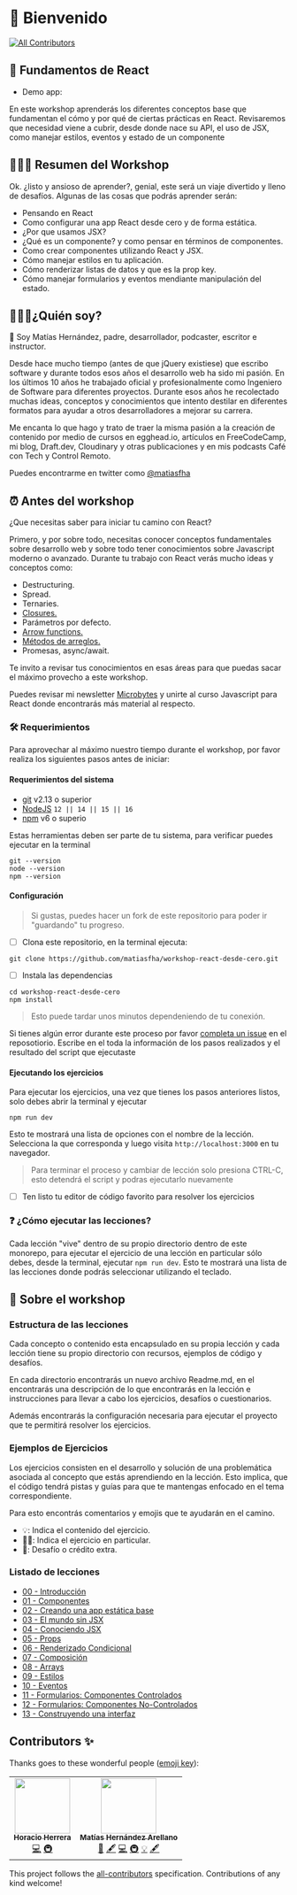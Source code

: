 # 🎉 Bienvenido 

<!-- ALL-CONTRIBUTORS-BADGE:START - Do not remove or modify this section -->
[![All Contributors](https://img.shields.io/badge/all_contributors-2-orange.svg?style=flat-square)](#contributors-)
<!-- ALL-CONTRIBUTORS-BADGE:END -->

## 🚌 Fundamentos de React

- Demo app:

En este workshop aprenderás los diferentes conceptos base que fundamentan el cómo y por qué de ciertas prácticas en React. Revisaremos que necesidad viene a cubrir, desde donde nace su API, el uso de JSX, como manejar estilos, eventos y estado de un componente

## 👨🏻‍💻 Resumen del Workshop

Ok. ¿listo y ansioso de aprender?, genial, este será un viaje divertido y lleno de desafíos. Algunas de las cosas que podrás aprender serán:

- Pensando en React
- Como configurar una app React desde cero y de forma estática.
- ¿Por que usamos JSX?
- ¿Qué es un componente? y como pensar en términos de componentes.
- Como crear componentes utilizando React y JSX.
- Cómo manejar estilos en tu aplicación.
- Cómo renderizar listas de datos y que es la prop key.
- Cómo manejar formularios y eventos mendiante manipulación del estado.


## 👨🏻‍💻¿Quién soy?

👋 Soy Matías Hernández, padre, desarrollador, podcaster, escritor e instructor.

Desde hace mucho tiempo (antes de que jQuery existiese) que escribo software y durante todos esos años el desarrollo web ha sido mi pasión. En los últimos 10 años he trabajado oficial y profesionalmente como Ingeniero de Software para diferentes proyectos. Durante esos años he recolectado muchas ideas, conceptos y conocimientos que intento destilar en diferentes formatos para ayudar a otros desarrolladores a mejorar su carrera.

Me encanta lo que hago y trato de traer la misma pasión a la creación de contenido por medio de cursos en egghead.io, artículos en FreeCodeCamp, mi blog, Draft.dev, Cloudinary y otras publicaciones y en mis podcasts Café con Tech y Control Remoto.

Puedes encontrarme en twitter como [@matiasfha](https://twitter.com/matiasfha)

## ⏰ Antes del workshop

¿Que necesitas saber para iniciar tu camino con React?

Primero, y por sobre todo, necesitas conocer conceptos fundamentales sobre desarrollo web y sobre todo tener conocimientos sobre Javascript moderno o avanzado. Durante tu trabajo con React verás mucho ideas y conceptos como:

- Destructuring.
- Spread.
- Ternaries.
- [Closures.](https://www.freecodecamp.org/espanol/news/que-es-un-closure-en-javascript/)
- Parámetros por defecto.
- [Arrow functions.](https://escuelafrontend.com/articulos/arrow-functions)
- [Métodos de arreglos.](https://escuelafrontend.com/articulos/metodos-de-arreglos)
- Promesas, async/await.

Te invito a revisar tus conocimientos en esas áreas para que puedas sacar el máximo provecho a este workshop.

Puedes revisar mi newsletter [Microbytes](https://microbytes.dev) y unirte al curso Javascript para React donde encontrarás más material al respecto.

### 🛠 Requerimientos

Para aprovechar al máximo nuestro tiempo durante el workshop, por favor realiza los siguientes pasos antes de iniciar:

#### Requerimientos del sistema
- [git](https://git-scm.com/) v2.13 o superior
- [NodeJS](https://nodejs.org/) `12 || 14 || 15 || 16`
- [npm](https://www.npmjs.com/) v6 o superio

Estas herramientas deben ser parte de tu sistema, para verificar puedes ejecutar en la terminal

```shell
git --version
node --version
npm --version
```

#### Configuración

> Si gustas, puedes hacer un fork de este repositorio para poder ir "guardando" tu progreso.

- [ ] Clona este repositorio, en la terminal ejecuta:

```shell
git clone https://github.com/matiasfha/workshop-react-desde-cero.git
```

- [ ] Instala las dependencias

```shell
cd workshop-react-desde-cero
npm install
```
> Esto puede tardar unos minutos dependeniendo de tu conexión.

Si tienes algún error durante este proceso por favor [completa un issue](https://github.com/matiasfha/workshop-react-desde-cero/issues/new) en el reposotiorio. Escribe en el toda la información de los pasos realizados y el resultado del script que ejecutaste

#### Ejecutando los ejercicios

Para ejecutar los ejercicios, una vez que tienes los pasos anteriores listos, solo debes abrir la terminal y ejecutar

```shell
npm run dev
```

Esto te mostrará una lista de opciones con el nombre de la lección. Selecciona la que corresponda y luego visita `http://localhost:3000` en tu navegador.

> Para terminar el proceso y cambiar de lección solo presiona CTRL-C, esto detendrá el script y podras ejecutarlo nuevamente

- [ ] Ten listo tu editor de código favorito para resolver los ejercicios



### ❓ ¿Cómo ejecutar las lecciones?

Cada lección "vive" dentro de su propio directorio dentro de este monorepo, para ejecutar el ejercicio de una lección en particular sólo debes, desde la terminal, ejecutar `npm run dev`. Esto te mostrará una lista de las lecciones donde podrás seleccionar utilizando el teclado.




## 📝 Sobre el workshop

### Estructura de las lecciones

Cada concepto o contenido esta encapsulado en su propia lección y cada lección tiene su propio directorio con recursos, ejemplos de código y desafíos.

En cada directorio encontrarás un nuevo archivo Readme.md, en el encontrarás una descripción de lo que encontrarás en la lección e instrucciones para llevar a cabo los ejercicios, desafíos o cuestionarios.

Además encontrarás la configuración necesaria para ejecutar el proyecto que te permitirá resolver los ejercicios.

### Ejemplos de Ejercicios

Los ejercicios consisten en el desarrollo y solución de una problemática asociada al concepto que estás aprendiendo en la lección. Esto implica, que el código tendrá pistas y guías para que te mantengas enfocado en el tema correspondiente.

Para esto encontrás comentarios y emojis que te ayudarán en el camino.

- 💡: Indica el contenido del ejercicio.
- 🏋️‍♂️: Indica el ejercicio en particular.
- 🍬: Desafío o crédito extra.

### Listado de lecciones

- [00 - Introducción](./leccion00/Readme.md)
- [01 - Componentes](./leccion01/Readme.md)
- [02 - Creando una app estática base ](./leccion02/Readme.md)
- [03 - El mundo sin JSX](./leccion03/Readme.md)
- [04 - Conociendo JSX](./leccion04/Readme.md)
- [05 - Props](./leccion05/Readme.md)
- [06 - Renderizado Condicional](./leccion06/Readme.md)
- [07 - Composición](./leccion07/Readme.md)
- [08 - Arrays](./leccion08/Readme.md)
- [09 - Estilos](./leccion09/Readme.md)
- [10 - Eventos](./leccion10/Readme.md)
- [11 - Formularios: Componentes Controlados](./leccion11/Readme.md)
- [12 - Formularios: Componentes No-Controlados](./leccion11/Readme.md)
- [13 - Construyendo una interfaz](./leccion11/Readme.md)

## Contributors ✨

Thanks goes to these wonderful people ([emoji key](https://allcontributors.org/docs/en/emoji-key)):

<!-- ALL-CONTRIBUTORS-LIST:START - Do not remove or modify this section -->
<!-- prettier-ignore-start -->
<!-- markdownlint-disable -->
<table>
  <tr>
    <td align="center"><a href="http://horacioh.com/"><img src="https://avatars.githubusercontent.com/u/725120?v=4?s=100" width="100px;" alt=""/><br /><sub><b>Horacio Herrera</b></sub></a><br /><a href="https://github.com/matiasfha/react-fundamentals/commits?author=horacioh" title="Code">💻</a> <a href="#infra-horacioh" title="Infrastructure (Hosting, Build-Tools, etc)">🚇</a></td>
    <td align="center"><a href="http://matiashernandez.dev/"><img src="https://avatars.githubusercontent.com/u/282006?v=4?s=100" width="100px;" alt=""/><br /><sub><b>Matías Hernández Arellano</b></sub></a><br /><a href="https://github.com/matiasfha/react-fundamentals/commits?author=matiasfha" title="Documentation">📖</a> <a href="#content-matiasfha" title="Content">🖋</a> <a href="https://github.com/matiasfha/react-fundamentals/commits?author=matiasfha" title="Code">💻</a> <a href="#infra-matiasfha" title="Infrastructure (Hosting, Build-Tools, etc)">🚇</a> <a href="#example-matiasfha" title="Examples">💡</a> <a href="#content-matiasfha" title="Content">🖋</a></td>
  </tr>
</table>

<!-- markdownlint-restore -->
<!-- prettier-ignore-end -->

<!-- ALL-CONTRIBUTORS-LIST:END -->

This project follows the [all-contributors](https://github.com/all-contributors/all-contributors) specification. Contributions of any kind welcome!

